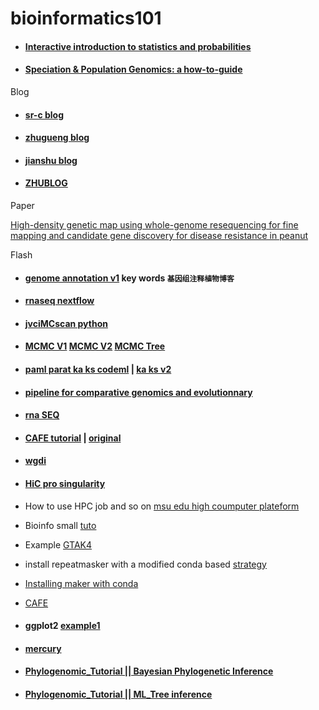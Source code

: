 # bioinformatics101



- #### [Interactive introduction to statistics and probabilities](https://seeing-theory.brown.edu/#firstPage)



- #### [Speciation & Population Genomics: a how-to-guide](https://speciationgenomics.github.io/)



Blog

- #### [sr-c blog](https://sr-c.github.io/)

- #### [zhugueng blog](https://xuzhougeng.blog.csdn.net/)

- #### [jianshu blog](https://www.jianshu.com/u/740f4b0f11e9)

- #### [ZHUBLOG](https://zhuanlan.zhihu.com/)




Paper


[High-density genetic map using whole-genome resequencing for fine mapping and candidate gene discovery for disease resistance in peanut](https://onlinelibrary.wiley.com/doi/epdf/10.1111/pbi.12930)


Flash


- #### [genome annotation v1](https://blog.csdn.net/u012110870/article/details/82500684) key words `基因组注释植物博客`


- #### [rnaseq nextflow](https://sr-c.github.io/2020/05/25/RNA-seq-DiffExp-analysis/)

- #### [jvciMCscan python](https://sr-c.github.io/2019/01/11/jcvi-MCscan/)

- #### [MCMC V1](https://www.jianshu.com/p/b12e058c6597) [MCMC V2](http://www.chenlianfu.com/?p=2974)  [MCMC Tree](https://www.jianshu.com/p/b12e058c6597)

- #### [paml parat ka ks codeml](https://blog.csdn.net/weixin_42376118/article/details/112065784) | [ka ks v2](http://blog.sciencenet.cn/blog-3433349-1241328.html)


- #### [pipeline for comparative genomics and evolutionnary](https://blog.csdn.net/qq_36608036/article/details/109466468?utm_medium=distribute.pc_relevant.none-task-blog-BlogCommendFromMachineLearnPai2-2.baidujs&dist_request_id=1328626.667.16153013339855743&depth_1-utm_source=distribute.pc_relevant.none-task-blog-BlogCommendFromMachineLearnPai2-2.baidujs)


- #### [rna SEQ](https://zhuanlan.zhihu.com/p/61847802)

- #### [CAFE tutorial](https://www.jianshu.com/p/146093c91e2b) | [original](https://iu.app.box.com/v/cafetutorial-pdf)
- #### [wgdi](https://xuzhougeng.blog.csdn.net/article/details/114013801)
- #### [HiC pro singularity](https://xuzhougeng.blog.csdn.net/article/details/109892648)

- How to use HPC job and so on [msu edu high coumputer plateform](https://wiki.hpcc.msu.edu/) 
- Bioinfo small [tuto](https://wiki.hpcc.msu.edu/display/ITH/Bioinformatics)
- Example [GTAK4](https://wiki.hpcc.msu.edu/display/ITH/GATK4) 
- install repeatmasker with a modified conda based [strategy](https://xuzhougeng.blog.csdn.net/article/details/102804531)
- [Installing maker with conda](https://wiki.hpcc.msu.edu/display/ITH/Installing+maker+using+conda)
- [CAFE](https://xuzhougeng.blog.csdn.net/article/details/102804514)
- #### ggplot2 [example1](https://www.jianshu.com/p/68aa08ef9f61)
- #### [mercury](https://www.jianshu.com/p/61fefb9a9c5f)
- #### [Phylogenomic_Tutorial || Bayesian Phylogenetic Inference](https://www.jianshu.com/p/7983618c51d4)
- #### [Phylogenomic_Tutorial || ML_Tree inference](https://www.jianshu.com/p/282a94b50418)



